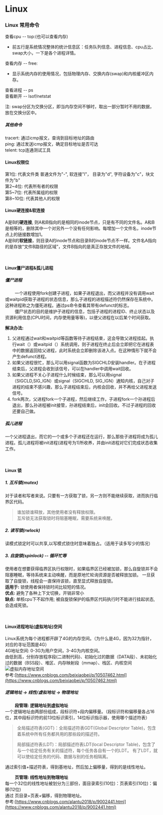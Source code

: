 # Linux

### Linux 常用命令
查看cpu -- top:(也可以查看内存)    
* 前五行是系统情况整体的统计信息区：任务队列信息、进程信息、cpu占比、swap大小，一下是各个进程详情。  

查看内存 -- free:    
* 显示系统内存的使用情况，包括物理内存、交换内存(swap)和内核缓冲区内存。

查看进程 -- ps   
查看断开 -- lsof/netstat   

注: swap分区为交换分区，即当内存空间不够时，取出一部分暂时不用的数据，放在交换分区中。  
##### 其他命令
tracert: 通过icmp报文，查询到目标地址的路由  
ping: 通过发送icmp报文，确定目标地址是否可达  
telent: tcp连通测试工具  

#### Linux权限位
第1位: 代表文件类  普通文件为"\-", 软连接"l"， 目录为"d",  字符设备为"c"，块文件为"b"  
第2\~4位: 代表所有者的权限      
第5\~7位: 代表所属组的权限       
第8\~10位: 代表其他人的权限      

#### Linux硬连接&软连接
A是B的**硬连接**, 则A和B指向的是相同的inode节点，只是有不同的文件名。A和B是相等的，删除其中一个对另外一个没有任何影响。每增加一个文件名，inode节点上的链接数增加1。    
A是B的**软链接**，则目录A的inode节点和目录B的inode节点不一样。文件名A指向的是存放“文件B路径的区域”，文件B指向的是真正存放文件的地域。  

<br/>

#### Linux僵尸进程&孤儿进程  
##### 僵尸进程
&emsp;&emsp; 一个进程使用fork创建子进程，如果子进程退出，而父进程并没有调用wait或waitpid获取子进程的状态信息，那么子进程的进程描述符仍然保存在系统中。这种进程称之为僵死进程。通过ps命令查看其带有defunct的标志。      
&emsp;&emsp;   僵尸状态的目的是维护子进程的信息，包括子进程的进程ID、终止状态以及资源利用信息(CPU时间，内存使用量等等)，以便父进程在以后某个时间获取。   

**解决办法:**  
1. 父进程通过wait和waitpid等函数等待子进程结束，这会导致父进程挂起。执行wait（）或waitpid（）系统调用，则子进程在终止后会立即把它在进程表中的数据返回给父进程，此时系统会立即删除该进入点。在这种情形下就不会产生defunct进程。  
2. 如果父进程很忙，那么可以用signal函数为SIGCHLD安装handler。在子进程结束后，父进程会收到该信号，可以在handler中调用wait回收。  
3. 如果父进程不关心子进程什么时候结束，那么可以用signal（SIGCLD,SIG_IGN）或signal（SIGCHLD, SIG_IGN）通知内核，自己对子进程的结束不感兴趣，那么子进程结束后，内核会回收，并不再给父进程发送信号。  
4. fork两次，父进程fork一个子进程，然后继续工作，子进程fork一个孙进程后退出，那么孙进程被init接管，孙进程结束后，init会回收。不过子进程的回收还要自己做。  

##### 孤儿进程
一个父进程退出，而它的一个或多个子进程还在运行，那么那些子进程将成为孤儿进程。孤儿进程将被init进程(进程号为1)所收养，并由init进程对它们完成状态收集工作。  

<br/>

#### Linux 锁
##### 1. 互斥锁(mutex)
对于读者和写者来说。只要有一方获取了锁，另一方则不能继续获取，进而执行临界区代码。  
> 谁加锁谁释放，其他使用者没有释放权限。    
> 互斥锁无法获取锁时将阻塞睡眠，需要系统来唤醒。 

##### 2. 读写锁(rwlock)
读模式锁定时可以共享,以写模式锁住时意味着独占。（适用于读多写少的情况）  

##### 3. 自旋锁(spinlock) -- 循环忙等  
使用者在想要获得临界区执行权限时，如果临界区已经被加锁，那么自旋锁并不会阻塞睡眠，等待系统来主动唤醒，而是原地忙轮询资源是否被释放加锁。 一旦获取了自旋锁，线程会一直保持该锁，直至显式释放自旋锁。    
**适用于:** 锁使用者保持锁时间比较短的情况。  
**优点:**  避免了各种上下文切换，开销非常小  
**缺点:**  单核cpu下不起作用; 被自旋锁保护的临界区代码执行时不能进行挂起状态, 会造成死锁。 

<br/>

#### Linux进程地址(虚拟地址)空间
Linux系统为每个进程都开辟了4G的内存空间。（为什么是4G，因为32为指针，对应的寻址范围是4G）  
4G地址空间: 0-3G为用户空间，3-4G为内核空间。    
由低到高，分别存放程序段(二进制代码)、初始化过的数据（DATA段）、未初始化过的数据（BSS段）、堆区、内存映射段（mmap）、栈区、内核空间   
![虚拟内存地址空间](https://github.com/shaoxuefeng/interview/blob/master/2020-04/相关图片/Linux进程虚拟内存地址.jpg "虚拟内存地址空间")  
参考:[https://www.cnblogs.com/beixiaobei/p/10507462.html](https://www.cnblogs.com/beixiaobei/p/10507462.html)  

##### 逻辑地址 -> 线性/虚拟地址 -> 物理地址
&emsp;&emsp; **段管理: 逻辑地址到虚拟地址**    
一个逻辑地址由两部份组成，段标识符+段内偏移量。（段标识符和偏移量各占16位，其中段标识符的前13位标识索引，14位标识指示器，使用哪个描述符表） 
 > 全局描述符表(GDT)：全局描述符表GDT(Global Descriptor Table)，包含着系统中所有任务都共用的那些段的描述符。    
 > 
> 局部描述符表(LDT)：局部描述符表LDT(local Descriptor Table)，包含了与一个给定任务有关的描述符，每个任务各自有一个的LDT。 有了LDT，就可以使给定任务的代码、数据与别的任务相隔离。
    
通过索引值+描述符表，得到基地址，然后加上偏移量，得到的是线性地址。   

&emsp;&emsp; **页管理: 线性地址到物理地址**    
每一个32位的线性地址被划分为三部份，面目录索引(10位)：页表索引(10位)：偏移(12位)    
通过 页目录+页表+偏移，得到物理地址。  
参考:[https://www.cnblogs.com/alantu2018/p/9002441.html](https://www.cnblogs.com/alantu2018/p/9002441.html)  



